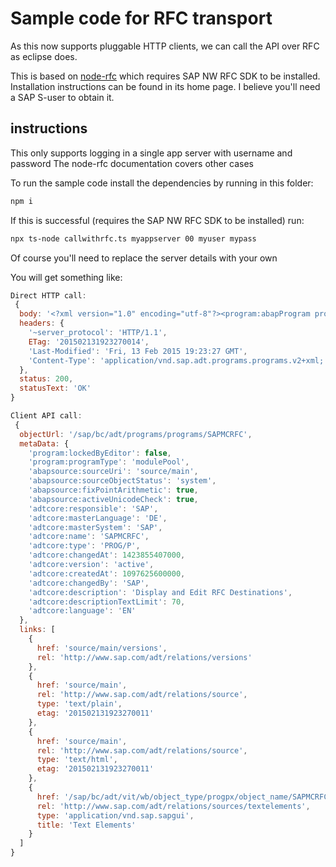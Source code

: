 # Sample code for RFC transport

As this now supports pluggable HTTP clients, we can call the API over RFC as eclipse does.

This is based on [node-rfc](https://www.npmjs.com/package/node-rfc) which requires SAP NW RFC SDK to be installed.
Installation instructions can be found in its home page. I believe you'll need a SAP S-user to obtain it.

## instructions

This only supports logging in a single app server with username and password
The node-rfc documentation covers other cases

To run the sample code install the dependencies by running in this folder:

```bash
npm i
```

If this is successful (requires the SAP NW RFC SDK to be installed) run:

```bash
npx ts-node callwithrfc.ts myappserver 00 myuser mypass
```

Of course you'll need to replace the server details with your own

You will get something like:

```javascript
Direct HTTP call:
 {
  body: '<?xml version="1.0" encoding="utf-8"?><program:abapProgram program:lockedByEditor="false" program:programType="modulePool" abapsource:sourceUri="source/main" abapsource:sourceObjectStatus="system" abapsource:fixPointArithmetic="true" abapsource:activeUnicodeCheck="true" adtcore:responsible="SAP" adtcore:masterLanguage="DE" adtcore:masterSystem="SAP" adtcore:name="SAPMCRFC" adtcore:type="PROG/P" adtcore:changedAt="2015-02-13T19:23:27Z" adtcore:version="active" adtcore:createdAt="2004-10-13T00:00:00Z" adtcore:changedBy="SAP" adtcore:description="Display and Edit RFC Destinations" adtcore:descriptionTextLimit="70" adtcore:language="EN" xmlns:program="http://www.sap.com/adt/programs/programs" xmlns:abapsource="http://www.sap.com/adt/abapsource" xmlns:adtcore="http://www.sap.com/adt/core"><atom:link href="source/main/versions" rel="http://www.sap.com/adt/relations/versions" xmlns:atom="http://www.w3.org/2005/Atom"/><atom:link href="source/main" rel="http://www.sap.com/adt/relations/source" type="text/plain" etag="201502131923270011" xmlns:atom="http://www.w3.org/2005/Atom"/><atom:link href="source/main" rel="http://www.sap.com/adt/relations/source" type="text/html" etag="201502131923270011" xmlns:atom="http://www.w3.org/2005/Atom"/><atom:link href="/sap/bc/adt/vit/wb/object_type/progpx/object_name/SAPMCRFC" rel="http://www.sap.com/adt/relations/sources/textelements" type="application/vnd.sap.sapgui" title="Text Elements" xmlns:atom="http://www.w3.org/2005/Atom"/><adtcore:packageRef adtcore:uri="/sap/bc/adt/vit/wb/object_type/devck/object_name/SRCX" adtcore:type="DEVC/K" adtcore:name="SRCX"/><abapsource:syntaxConfiguration><abapsource:language><abapsource:version>X</abapsource:version><atom:link href="/sap/bc/adt/abapsource/parsers/rnd/grammar" rel="http://www.sap.com/adt/relations/abapsource/parser" type="text/plain" etag="750" xmlns:atom="http://www.w3.org/2005/Atom"/></abapsource:language></abapsource:syntaxConfiguration><program:authorizationGroup program:application="S"/></program:abapProgram>',
  headers: {
    '~server_protocol': 'HTTP/1.1',
    ETag: '201502131923270014',
    'Last-Modified': 'Fri, 13 Feb 2015 19:23:27 GMT',
    'Content-Type': 'application/vnd.sap.adt.programs.programs.v2+xml; charset=utf-8'
  },
  status: 200,
  statusText: 'OK'
}

Client API call:
 {
  objectUrl: '/sap/bc/adt/programs/programs/SAPMCRFC',
  metaData: {
    'program:lockedByEditor': false,
    'program:programType': 'modulePool',
    'abapsource:sourceUri': 'source/main',
    'abapsource:sourceObjectStatus': 'system',
    'abapsource:fixPointArithmetic': true,
    'abapsource:activeUnicodeCheck': true,
    'adtcore:responsible': 'SAP',
    'adtcore:masterLanguage': 'DE',
    'adtcore:masterSystem': 'SAP',
    'adtcore:name': 'SAPMCRFC',
    'adtcore:type': 'PROG/P',
    'adtcore:changedAt': 1423855407000,
    'adtcore:version': 'active',
    'adtcore:createdAt': 1097625600000,
    'adtcore:changedBy': 'SAP',
    'adtcore:description': 'Display and Edit RFC Destinations',
    'adtcore:descriptionTextLimit': 70,
    'adtcore:language': 'EN'
  },
  links: [
    {
      href: 'source/main/versions',
      rel: 'http://www.sap.com/adt/relations/versions'
    },
    {
      href: 'source/main',
      rel: 'http://www.sap.com/adt/relations/source',
      type: 'text/plain',
      etag: '201502131923270011'
    },
    {
      href: 'source/main',
      rel: 'http://www.sap.com/adt/relations/source',
      type: 'text/html',
      etag: '201502131923270011'
    },
    {
      href: '/sap/bc/adt/vit/wb/object_type/progpx/object_name/SAPMCRFC',
      rel: 'http://www.sap.com/adt/relations/sources/textelements',
      type: 'application/vnd.sap.sapgui',
      title: 'Text Elements'
    }
  ]
}
```
